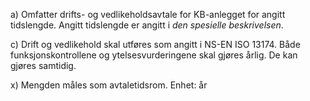 a) Omfatter drifts- og vedlikeholdsavtale for KB-anlegget for angitt tidslengde. Angitt tidslengde er angitt i *den spesielle beskrivelsen*.

c) Drift og vedlikehold skal utføres som angitt i NS-EN ISO 13174. Både funksjonskontrollene og ytelsesvurderingene skal gjøres årlig. De kan gjøres samtidig.

x) Mengden måles som avtaletidsrom. Enhet: år

